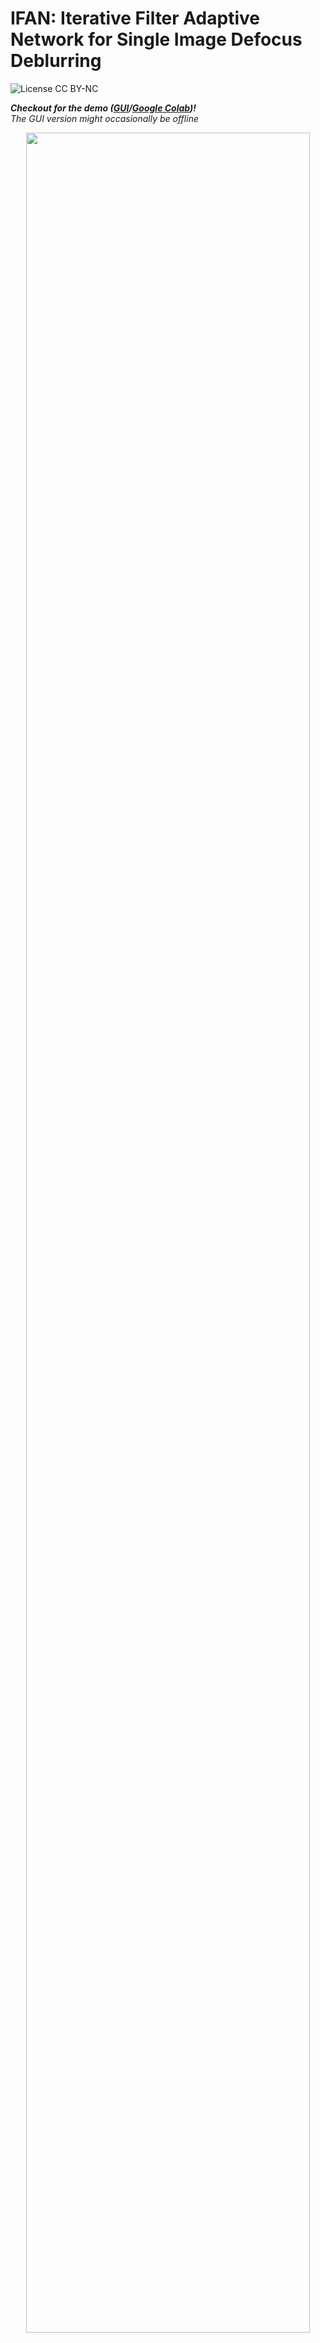 # IFAN: Iterative Filter Adaptive Network for Single Image Defocus Deblurring
![License CC BY-NC](https://img.shields.io/badge/license-GNU_AGPv3-blue.svg?style=plastic)

***Checkout for the demo ([GUI](https://YJ5YKNVB7BY5PN7Y.anvil.app/KNK4MOE27FW3VZNDQUNHAJAY)/[Google Colab](https://colab.research.google.com/drive/1DmazbJPUlx4MF9-Z9llvddlywxlLWxsX?usp=sharing))!***
<br/>*The GUI version might occasionally be offline*

<!-- ***Checkout for the demo in [Google Colab](https://colab.research.google.com/drive/1DmazbJPUlx4MF9-Z9llvddlywxlLWxsX?usp=sharing)*** -->

<p align="center">
  <img width=95% src="./assets/IFAN_network.jpg" />
</p>

This repository contains the official PyTorch implementation of the following paper:

> **[Iterative Filter Adaptive Network for Single Image Defocus Deblurring](https://www.dropbox.com/s/33ix3yzqz0q7xce/IFAN_main.pdf?raw=1)**<br>
> Junyong Lee, Hyeongseok Son, Jaesung Rim, Sunghyun Cho, Seungyong Lee, CVPR 2021


## About the Research
<details>
    <summary><i>Click here</i></summary>
        <h2> Iterative Filter Adaptive Network (IFAN) </h2>
        <p> Our deblurring network is built upon a simple encoder-decoder architecture consisting of a feature extractor, reconstructor, and IFAN module in the middle. The feature extractor extracts defocused features and feeds them to IFAN. IFAN removes blur in the feature domain by predicting spatially-varying deblurring filters and applying them to the defocused features using IAC. The deblurred features from IFAN is then passed to the reconstructor, which restores an all-in-focus image.
        </p>
        <h3> Iterative Adaptive Convolution Layer </h3>
        <p> The IAC layer iteratively computes feature maps <img src="https://latex.codecogs.com/svg.latex?\hat{e}^n" /> as follows (refer Eq. 1 in the main paper): </p>
        <p align="center">
            <img src="./assets/IAC_eq.svg" />
        </p>
        <p align="center">
            <img width=80% src="./assets/IAC.jpg" />
        </p>
        <p>
            Separable filters in our IAC layer play a key role in resolving the limitation of <a href="https://jiaya.me/papers/inversekernel_eccv14.pdf">the FAC layer</a>. Our IAC layer secures larger receptive fields at much lower memory and computational costs than the FAC layer by utilizing 1-dim filters, instead of 2-dim convolutions. However, compared to dense 2-dim convolution filters in the FAC layer, our separable filters may not provide enough accuracy for deblurring filters. We handle this problem by iteratively applying separable filters to fully exploit the non-linear nature of a deep network. Our iterative scheme also enables small-sized separable filters to be used for establishing large receptive fields.
        </p>
        <h3> Disparity Map Estimation & Reblurring </h3>
        <p> To further improve the single image deblurring quality, we train our network with novel defocus-specific tasks: defocus disparity estimation and reblurring. </p>
        <p align="center">
            <img width=50% src="./assets/DME.jpg" />
        </p>
        <p>
            <b>Disparity Map Estimation</b> exploits dual-pixel data, which provides stereo images with a tiny baseline, whose disparities are proportional to defocus blur magnitudes.
            Leveraging dual-pixel stereo images, we train IFAN to predict the disparity map from a single image so that it can also learn to more accurately predict blur magnitudes.
        </p>
        <p align="center">
            <img width=50% src="./assets/RBN.jpg" />
        </p>
        <p>
            <b>Reblurring</b>, motivated by <a href="https://arxiv.org/pdf/1801.05117v1.pdf">the reblur-to-deblur scheme</a>, utilizes deblurring filters predicted by IFAN for reblurring all-in-focus images.
            For accurate reblurring, IFAN needs to predict deblurring filters that contain accurate information about the shapes and sizes of defocus blur.
            Based on this, during training, we introduce an additional network that inverts predicted deblurring filters to reblurring filters, and reblurs an all-in-focus image.
        </p>
        <h2> The Real Depth of Field (RealDOF) test set </h2>
        <p align="center">
            <img width=50% src="./assets/dual-camera-system.jpg" />
        </p>
        <p>
            We present the <a href="https://www.dropbox.com/s/arox1aixvg67fw5/RealDOF.zip?dl=1">Real Depth of Field (RealDOF) test set</a> for quantitative and qualitative evaluations of single image defocus deblurring. Our RealDOF test set contains 50 image pairs, each of which consists of a defocused image and its corresponding all-in-focus image that have been concurrently captured for the same scene, with the dual-camera system. Refer Sec. 1 in the supplementary material for more details.
        </p>
</details>

## Getting Started
### Prerequisites

*Tested environment*

![Ubuntu](https://img.shields.io/badge/Ubuntu-16.0.4%20&%2018.0.4-blue.svg?style=plastic)
![Python](https://img.shields.io/badge/Python-3.8.8-green.svg?style=plastic)
![PyTorch](https://img.shields.io/badge/PyTorch-1.7.1%20&%201.8.0%20&%201.9.0-green.svg?style=plastic)
![CUDA](https://img.shields.io/badge/CUDA-10.2%20&%2011.1-green.svg?style=plastic)

1. **Environment setup**
    ```bash
    $ git clone https://github.com/codeslake/IFAN.git
    $ cd IFAN

    $ conda create -y --name IFAN python=3.8 && conda activate IFAN
    # for CUDA10.2
    $ sh install_CUDA10.2.sh
    # for CUDA11.1
    $ sh install_CUDA11.1.sh
    ```

2. **Datasets**
    * Download and unzip test sets ([DPDD](https://www.dropbox.com/s/w9urn5m4mzllrwu/DPDD.zip?dl=1), [PixelDP](https://www.dropbox.com/s/pw7w2bpp7pc410n/PixelDP.zip?dl=1), [CUHK](https://www.dropbox.com/s/zxjhzuxsxh4v0cv/CUHK.zip?dl=1) and [RealDOF](https://www.dropbox.com/s/arox1aixvg67fw5/RealDOF.zip?dl=1)) under `[DATASET_ROOT]`:

        ```
        ├── [DATASET_ROOT]
        │   ├── DPDD
        │   ├── PixelDP
        │   ├── CUHK
        │   ├── RealDOF
        ```

        > **Note:**
        >
        > * `[DATASET_ROOT]` is currently set to `./datasets/defocus_deblur/`, which can be modified by [`config.data_offset`](https://github.com/codeslake/IFAN/blob/main/configs/config.py#L48-L49) in `./configs/config.py`.

3. **Pre-trained models**
    * Download and unzip [pretrained weights](https://www.dropbox.com/s/qohhmr9p81u0syi/checkpoints.zip?dl=1) under `./ckpt/`:

        ```
        ├── ./ckpt
        │   ├── IFAN.pytorch
        │   ├── ...
        │   ├── IFAN_dual.pytorch
        ```

## Testing models of CVPR2021

```shell
## Table 2 in the main paper
# Our final model used for comparison
CUDA_VISIBLE_DEVICES=0 python run.py --mode IFAN --network IFAN --config config_IFAN --data DPDD --ckpt_abs_name ckpt/IFAN.pytorch

## Table 4 in the main paper
# Our final model with N=8
CUDA_VISIBLE_DEVICES=0 python run.py --mode IFAN_8 --network IFAN --config config_IFAN_8 --data DPDD --ckpt_abs_name ckpt/IFAN_8.pytorch

# Our final model with N=26
CUDA_VISIBLE_DEVICES=0 python run.py --mode IFAN_26 --network IFAN --config config_IFAN_26 --data DPDD --ckpt_abs_name ckpt/IFAN_26.pytorch

# Our final model with N=35
CUDA_VISIBLE_DEVICES=0 python run.py --mode IFAN_35 --network IFAN --config config_IFAN_35 --data DPDD --ckpt_abs_name ckpt/IFAN_35.pytorch

# Our final model with N=44
CUDA_VISIBLE_DEVICES=0 python run.py --mode IFAN_44 --network IFAN --config config_IFAN_44 --data DPDD --ckpt_abs_name ckpt/IFAN_44.pytorch

## Table 1 in the supplementary material
# Our model trained with 16 bit images
CUDA_VISIBLE_DEVICES=0 python run.py --mode IFAN_16bit --network IFAN --config config_IFAN_16bit --data DPDD --ckpt_abs_name ckpt/IFAN_16bit.pytorch

## Table 2 in the supplementary material
# Our model taking dual-pixel stereo images as an input
CUDA_VISIBLE_DEVICES=0 python run.py --mode IFAN_dual --network IFAN_dual --config config_IFAN --data DPDD --ckpt_abs_name ckpt/IFAN_dual.pytorch
```

> **Note:**
>
> * Testing results will be saved in `[LOG_ROOT]/IFAN_CVPR2021/[mode]/result/quanti_quali/[mode]_[epoch]/[data]/`.
> * `[LOG_ROOT]` is set to `./logs/` by default. Refer [here](https://github.com/codeslake/IFAN/wiki/Log-Details) for more details about the logging.

* Options
    * `--data`: The name of a dataset to evaluate. `DPDD` | `RealDOF` | `CUHK` | `PixelDP` | `random`. Default: `DPDD`
        * The folder structure can be modified in the function [`set_eval_path(..)`](https://github.com/codeslake/IFAN/blob/main/configs/config.py#L114-L139) in `./configs/config.py`.
        * `random` is for testing models with any images, which should be placed as `[DATASET_ROOT]/random/*.[jpg|png]`.

## Wiki
* [Logging](https://github.com/codeslake/IFAN/wiki/Log-Details)
* [Training and testing details](https://github.com/codeslake/IFAN/wiki/Training-&-Testing-Details).

## Citation
If you find this code useful, please consider citing:

```
@InProceedings{Lee_2021_CVPR,
    author = {Lee, Junyong and Son, Hyeongseok and Rim, Jaesung and Cho, Sunghyun and Lee, Seungyong},
    title = {Iterative Filter Adaptive Network for Single Image Defocus Deblurring},
    booktitle = {The IEEE Conference on Computer Vision and Pattern Recognition (CVPR)},
    month = {June},
    year = {2021}
}
```

## Contact
Open an issue for any inquiries.
You may also have contact with [junyonglee@postech.ac.kr](mailto:junyonglee@postech.ac.kr)

## Resources
All material related to our paper is available by following links:

| Link |
| :-------------- |
| [The main paper](https://www.dropbox.com/s/33ix3yzqz0q7xce/IFAN_main.pdf?raw=1) |
| [Supplementary](https://www.dropbox.com/s/6wv6ppxsaofbix6/IFAN_supp.pdf?raw=1) |
| [Checkpoint Files](https://www.dropbox.com/s/qohhmr9p81u0syi/checkpoints.zip?dl=1) |
| [The DPDD dataset](https://www.dropbox.com/s/w9urn5m4mzllrwu/DPDD.zip?dl=1) ([reference](https://github.com/Abdullah-Abuolaim/defocus-deblurring-dual-pixel)) |
| [The PixelDP test set](https://www.dropbox.com/s/pw7w2bpp7pc410n/PixelDP.zip?dl=1) ([reference](https://ln2.sync.com/dl/ec54aa480/b28q2xma-9xa3w5tx-ss2cv7dg-2yx935qs/view/default/10770664900008)) |
| [The CUHK dataset](https://www.dropbox.com/s/zxjhzuxsxh4v0cv/CUHK.zip?dl=1) ([reference](http://www.cse.cuhk.edu.hk/~leojia/projects/dblurdetect/dataset.html)) |
| [The RealDOF test set](https://www.dropbox.com/s/arox1aixvg67fw5/RealDOF.zip?dl=1) |

## License
This software is being made available under the terms in the [LICENSE](LICENSE) file.

Any exemptions to these terms require a license from the Pohang University of Science and Technology.

## About Coupe Project
Project ‘COUPE’ aims to develop software that evaluates and improves the quality of images and videos based on big visual data. To achieve the goal, we extract sharpness, color, composition features from images and develop technologies for restoring and improving by using them. In addition, personalization technology through user reference analysis is under study.

Please checkout other Coupe repositories in our [Posgraph](https://github.com/posgraph) github organization.

### Useful Links
* [Coupe Library](http://coupe.postech.ac.kr/)
* [POSTECH CG Lab.](http://cg.postech.ac.kr/)
